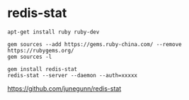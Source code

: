 # redis-stat
```
apt-get install ruby ruby-dev

gem sources --add https://gems.ruby-china.com/ --remove https://rubygems.org/
gem sources -l

gem install redis-stat
redis-stat --server --daemon --auth=xxxxx
```

https://github.com/junegunn/redis-stat